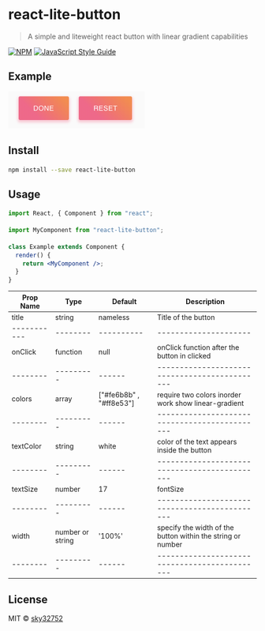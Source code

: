 # react-lite-button

> A simple and liteweight react button with linear gradient capabilities

[![NPM](https://img.shields.io/npm/v/react-lite-button.svg)](https://www.npmjs.com/package/react-lite-button) [![JavaScript Style Guide](https://img.shields.io/badge/code_style-standard-brightgreen.svg)](https://standardjs.com)

## Example

![example](/example.png)

## Install

```bash
npm install --save react-lite-button
```

## Usage

```jsx
import React, { Component } from "react";

import MyComponent from "react-lite-button";

class Example extends Component {
  render() {
    return <MyComponent />;
  }
}
```

| Prop Name   | Type             | Default                 | Description                                                 |
| ----------- | ---------------- | ----------------------- | ----------------------------------------------------------- |
| title       | string           | nameless                | Title of the button                                         |
| ----------- | --------         | ----------              | ---------------------                                       |
| onClick     | function         | null                    | onClick function after the button in clicked                |
| --------    | ---------        | ------                  | ---------------------------------------------               |
| colors      | array            | ["#fe6b8b" , "#ff8e53"] | require two colors inorder work show linear-gradient        |
| --------    | ---------        | ------                  | ---------------------------------------------               |
| textColor   | string           | white                   | color of the text appears inside the button                 |
| --------    | ---------        | ------                  | ---------------------------------------------               |
| textSize    | number           | 17                      | fontSize                                                    |
| --------    | ---------        | ------                  | ---------------------------------------------               |
| width       | number or string | '100%'                  | specify the width of the button within the string or number |
| --------    | ---------        | ------                  | ---------------------------------------------               |

## License

MIT © [sky32752](https://github.com/sky32752)
